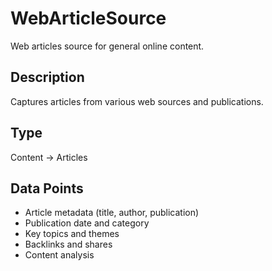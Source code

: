 # WebArticleSource

Web articles source for general online content.

## Description
Captures articles from various web sources and publications.

## Type
Content → Articles

## Data Points
- Article metadata (title, author, publication)
- Publication date and category
- Key topics and themes
- Backlinks and shares
- Content analysis
